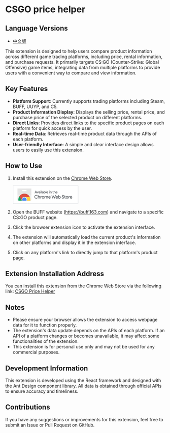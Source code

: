 # CSGO price helper

## Language Versions

- [中文版](./README_zh.md)

This extension is designed to help users compare product information across different game trading platforms, including price, rental information, and purchase requests. It primarily targets CS:GO (Counter-Strike: Global Offensive) game items, integrating data from multiple platforms to provide users with a convenient way to compare and view information.

## Key Features

- **Platform Support**: Currently supports trading platforms including Steam, BUFF, UUYP, and C5.
- **Product Information Display**: Displays the selling price, rental price, and purchase price of the selected product on different platforms.
- **Direct Links**: Provides direct links to the specific product pages on each platform for quick access by the user.
- **Real-time Data**: Retrieves real-time product data through the APIs of each platform.
- **User-friendly Interface**: A simple and clear interface design allows users to easily use this extension.

## How to Use

1. Install this extension on the [Chrome Web Store](https://chromewebstore.google.com/detail/csgo-price-helper/gllpkeapfamjcbkacnbmobfkgnhlfkhf).

   [![Chrome Web Store](readme/get-chrome.png)](https://chromewebstore.google.com/detail/csgo-price-helper/gllpkeapfamjcbkacnbmobfkgnhlfkhf)

2. Open the BUFF website (https://buff.163.com) and navigate to a specific CS:GO product page.
3. Click the browser extension icon to activate the extension interface.
4. The extension will automatically load the current product's information on other platforms and display it in the extension interface.
5. Click on any platform's link to directly jump to that platform's product page.

## Extension Installation Address

You can install this extension from the Chrome Web Store via the following link: [CSGO Price Helper](https://chromewebstore.google.com/detail/csgo-price-helper/gllpkeapfamjcbkacnbmobfkgnhlfkhf)

## Notes

- Please ensure your browser allows the extension to access webpage data for it to function properly.
- The extension's data update depends on the APIs of each platform. If an API of a platform changes or becomes unavailable, it may affect some functionalities of the extension.
- This extension is for personal use only and may not be used for any commercial purposes.

## Development Information

This extension is developed using the React framework and designed with the Ant Design component library. All data is obtained through official APIs to ensure accuracy and timeliness.

## Contributions

If you have any suggestions or improvements for this extension, feel free to submit an Issue or Pull Request on GitHub.
